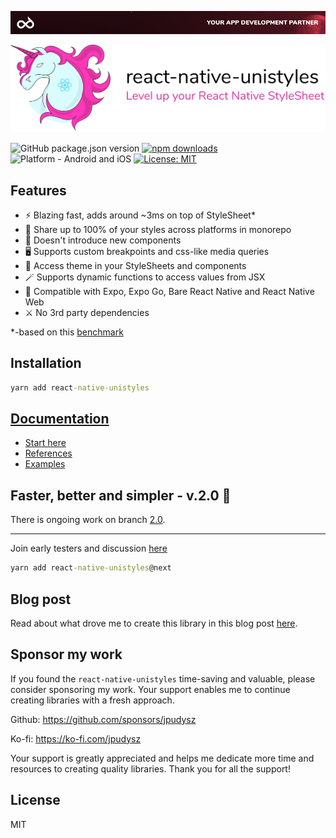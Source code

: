 [<img alt="react-native-unistyles" src="assets/banner.png">](https://codemask.com)


<picture>
 <source media="(prefers-color-scheme: dark)" srcset="assets/uni-dark.svg">
 <img alt="react-native-unistyles" src="assets/uni-light.svg">
</picture>

![GitHub package.json version](https://img.shields.io/github/package-json/v/jpudysz/react-native-unistyles?style=for-the-badge)
[![npm downloads](https://img.shields.io/npm/dm/react-native-unistyles.svg?style=for-the-badge)](https://www.npmjs.com/package/react-native-unistyles)
![Platform - Android and iOS](https://img.shields.io/badge/platform-Android%20%7C%20iOS%20%7C%20RNWeb-blue.svg?style=for-the-badge)
[![License: MIT](https://img.shields.io/badge/License-MIT-green.svg?style=for-the-badge)](https://opensource.org/licenses/MIT)


## Features
- ⚡ Blazing fast, adds around ~3ms on top of StyleSheet*
- 🎳 Share up to 100% of your styles across platforms in monorepo
- 🎯 Doesn't introduce new components
- 🖥️ Supports custom breakpoints and css-like media queries
- 🎨 Access theme in your StyleSheets and components
- 🪄 Supports dynamic functions to access values from JSX
- 🥳 Compatible with Expo, Expo Go, Bare React Native and React Native Web
- ⚔️ No 3rd party dependencies

*-based on this [benchmark](https://github.com/efstathiosntonas/react-native-style-libraries-benchmark)

## Installation

```cmd
yarn add react-native-unistyles
```

## [Documentation](https://reactnativeunistyles.vercel.app/)
- [Start here](https://reactnativeunistyles.vercel.app/start/setup/)
- [References](https://reactnativeunistyles.vercel.app/reference/create-stylesheet/)
- [Examples](https://reactnativeunistyles.vercel.app/example/breakpoints/)

## Faster, better and simpler - v.2.0 🚀

There is ongoing work on branch [2.0](https://github.com/jpudysz/react-native-unistyles/tree/2.0).

---

Join early testers and discussion [here](https://github.com/jpudysz/react-native-unistyles/discussions/41)

```cmd
yarn add react-native-unistyles@next
```

## Blog post

Read about what drove me to create this library in this blog post [here](https://www.reactnativecrossroads.com/posts/level-up-react-native-styles).

## Sponsor my work

If you found the `react-native-unistyles` time-saving and valuable, please consider sponsoring my work. Your support enables me to continue creating libraries with a fresh approach.

Github: https://github.com/sponsors/jpudysz

Ko-fi: https://ko-fi.com/jpudysz

Your support is greatly appreciated and helps me dedicate more time and resources to creating quality libraries. Thank you for all the support!

## License

MIT
